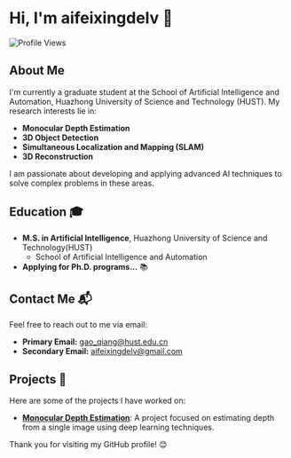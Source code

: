 # Hi, I'm aifeixingdelv 👋

![Profile Views](https://komarev.com/ghpvc/?username=aifeixingdelv&color=blue)

## About Me

I'm currently a graduate student at the School of Artificial Intelligence and Automation, Huazhong University of Science and Technology (HUST). My research interests lie in:

- **Monocular Depth Estimation** 
- **3D Object Detection** 
- **Simultaneous Localization and Mapping (SLAM)** 
- **3D Reconstruction** 

I am passionate about developing and applying advanced AI techniques to solve complex problems in these areas.

## Education 🎓

- **M.S. in Artificial Intelligence**, Huazhong University of Science and Technology(HUST)
    - School of Artificial Intelligence and Automation 
- **Applying for Ph.D. programs...** 📚

## Contact Me 📬

Feel free to reach out to me via email:

- **Primary Email:** gao_qiang@hust.edu.cn
- **Secondary Email:** aifeixingdelv@gmail.com

## Projects 🚀

Here are some of the projects I have worked on:

- [**Monocular Depth Estimation**](https://github.com/aifeixingdelv/monocular-depth-estimation): A project focused on estimating depth from a single image using deep learning techniques.

Thank you for visiting my GitHub profile! 😊
